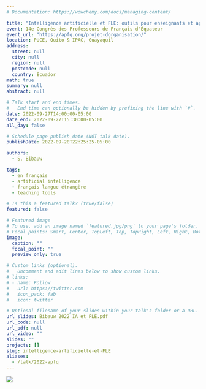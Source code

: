 ```yaml
---
# Documentation: https://wowchemy.com/docs/managing-content/

title: "Intelligence artificielle et FLE: outils pour enseignants et apprenants"
event: 14e Congrès des Professeurs de Français d'Équateur
event_url: "https://apfq.org/projet-dorganisation/"
location: PUCE, Quito & IPAC, Guayaquil
address:
  street: null
  city: null
  region: null
  postcode: null
  country: Ecuador
math: true
summary: null
abstract: null

# Talk start and end times.
#   End time can optionally be hidden by prefixing the line with `#`.
date: 2022-09-27T14:00:00-05:00
date_end: 2022-09-27T15:30:00-05:00
all_day: false

# Schedule page publish date (NOT talk date).
publishDate: 2022-09-20T22:25:25-05:00

authors:
  - S. Bibauw

tags:
  - en français
  - artificial intelligence
  - français langue étrangère
  - teaching tools

# Is this a featured talk? (true/false)
featured: false

# Featured image
# To use, add an image named `featured.jpg/png` to your page's folder.
# Focal points: Smart, Center, TopLeft, Top, TopRight, Left, Right, BottomLeft, Bottom, BottomRight.
image:
  caption: ""
  focal_point: ""
  preview_only: true

# Custom links (optional).
#   Uncomment and edit lines below to show custom links.
# links:
# - name: Follow
#   url: https://twitter.com
#   icon_pack: fab
#   icon: twitter

# Optional filename of your slides within your talk's folder or a URL.
url_slides: Bibauw_2022_IA_et_FLE.pdf
url_code: null
url_pdf: null
url_video: ""
slides: ""
projects: []
slug: intelligence-artificielle-et-FLE
aliases:
  - /talk/2022-apfq
---
```


[![](featured.png)](Bibauw_2022_IA_et_FLE.pdf)
